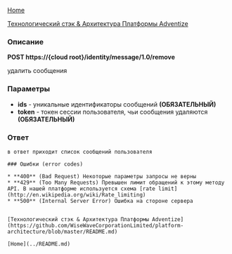 [Home](../README.md)

[Технологический стэк & Архитектура Платформы Adventize](https://github.com/WiseWaveCorporationLimited/platform-architecture/blob/master/README.md)

### Описание


**POST   https://{cloud root}/identity/message/1.0/remove**

удалить сообщения

### Параметры

* **ids** - уникальные идентификаторы сообщений **(ОБЯЗАТЕЛЬНЫЙ)**
* **token** - токен сессии пользователя, чьи сообщения удаляются **(ОБЯЗАТЕЛЬНЫЙ)**


### Ответ
````
в ответ приходит список сообщений пользователя

### Ошибки (error codes)

* **400** (Bad Request) Некоторые параметры запросы не верны
* **429** (Too Many Requests) Превышен лимит обращений к этому методу API. В нашей платформе используется схема [rate limit](http://en.wikipedia.org/wiki/Rate_limiting)
* **500** (Internal Server Error) Ошибка на стороне сервера


[Технологический стэк & Архитектура Платформы Adventize](https://github.com/WiseWaveCorporationLimited/platform-architecture/blob/master/README.md)

[Home](../README.md)
